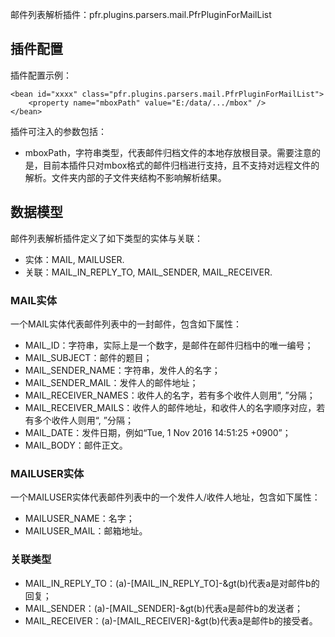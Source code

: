 邮件列表解析插件：pfr.plugins.parsers.mail.PfrPluginForMailList

插件配置
------------------

插件配置示例：

    <bean id="xxxx" class="pfr.plugins.parsers.mail.PfrPluginForMailList">
        <property name="mboxPath" value="E:/data/.../mbox" />
    </bean>

插件可注入的参数包括：
- mboxPath，字符串类型，代表邮件归档文件的本地存放根目录。需要注意的是，目前本插件只对mbox格式的邮件归档进行支持，且不支持对远程文件的解析。文件夹内部的子文件夹结构不影响解析结果。

数据模型
-----------------------
邮件列表解析插件定义了如下类型的实体与关联：
- 实体：MAIL, MAILUSER.
- 关联：MAIL_IN_REPLY_TO, MAIL_SENDER, MAIL_RECEIVER.

### MAIL实体

一个MAIL实体代表邮件列表中的一封邮件，包含如下属性：
- MAIL_ID：字符串，实际上是一个数字，是邮件在邮件归档中的唯一编号；
- MAIL_SUBJECT：邮件的题目；
- MAIL_SENDER_NAME：字符串，发件人的名字；
- MAIL_SENDER_MAIL：发件人的邮件地址；
- MAIL_RECEIVER_NAMES：收件人的名字，若有多个收件人则用“, ”分隔；
- MAIL_RECEIVER_MAILS：收件人的邮件地址，和收件人的名字顺序对应，若有多个收件人则用“, ”分隔；
- MAIL_DATE：发件日期，例如“Tue, 1 Nov 2016 14:51:25 +0900”；
- MAIL_BODY：邮件正文。

### MAILUSER实体

一个MAILUSER实体代表邮件列表中的一个发件人/收件人地址，包含如下属性：
- MAILUSER_NAME：名字；
- MAILUSER_MAIL：邮箱地址。

### 关联类型
- MAIL_IN_REPLY_TO：(a)-[MAIL_IN_REPLY_TO]-&gt(b)代表a是对邮件b的回复；
- MAIL_SENDER：(a)-[MAIL_SENDER]-&gt(b)代表a是邮件b的发送者；
- MAIL_RECEIVER：(a)-[MAIL_RECEIVER]-&gt(b)代表a是邮件b的接受者。
